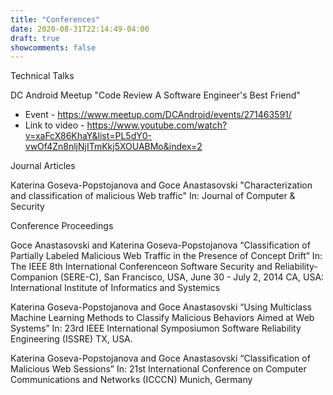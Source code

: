 ```yaml
---
title: "Conferences"
date: 2020-08-31T22:14:49-04:00
draft: true
showcomments: false
---
```


Technical Talks

DC Android Meetup "Code Review A Software Engineer's Best Friend"
* Event - https://www.meetup.com/DCAndroid/events/271463591/
* Link to video - https://www.youtube.com/watch?v=xaFcX86KhaY&list=PL5dY0-vwOf4Zn8nljNjITmKkj5XOUABMo&index=2

Journal Articles

Katerina Goseva-Popstojanova and Goce Anastasovski "Characterization and classification of malicious Web traffic" In: Journal of Computer & Security

Conference Proceedings

Goce Anastasovski and Katerina Goseva-Popstojanova “Classification of Partially Labeled Malicious Web Traffic in the Presence of Concept Drift” In: The IEEE 8th International Conferenceon Software Security and Reliability-Companion (SERE-C), San Francisco, USA, June 30 - July 2, 2014 CA, USA: International Institute of Informatics and Systemics

Katerina Goseva-Popstojanova and Goce Anastasovski “Using Multiclass Machine Learning Methods to Classify Malicious Behaviors Aimed at Web Systems” In: 23rd IEEE International Symposiumon Software Reliability Engineering (ISSRE) TX, USA.

Katerina Goseva-Popstojanova and Goce Anastasovski “Classification of Malicious Web Sessions” In: 21st International Conference on Computer Communications and Networks (ICCCN) Munich, Germany


